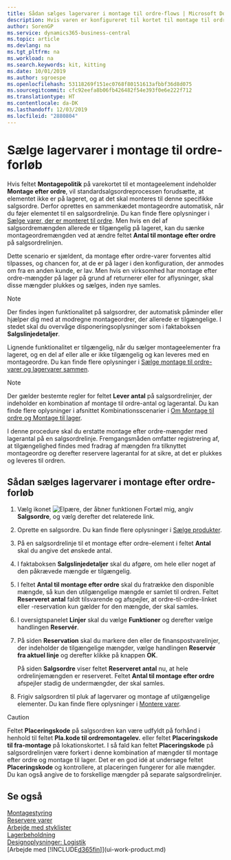 ```yaml
---
title: Sådan sælges lagervarer i montage til ordre-flows | Microsoft Docs
description: Hvis varen er konfigureret til kortet til montage til ordre, vil standardsalgsordreprocessen forudsætte, at varen ikke er på lageret, og at den skal monteres til denne specifikke salgsordre. Derfor oprettes en sammenkædet montageordre automatisk, når du føjer elementet til en salgsordrelinje.
author: SorenGP
ms.service: dynamics365-business-central
ms.topic: article
ms.devlang: na
ms.tgt_pltfrm: na
ms.workload: na
ms.search.keywords: kit, kitting
ms.date: 10/01/2019
ms.author: sgroespe
ms.openlocfilehash: 53118269f151ec0768f80151613afbbf36d8d075
ms.sourcegitcommit: cfc92eefa8b06fb426482f54e393f0e6e222f712
ms.translationtype: HT
ms.contentlocale: da-DK
ms.lasthandoff: 12/03/2019
ms.locfileid: "2880804"
---
```

# <a name="sell-inventory-items-in-assemble-to-order-flows"></a>Sælge lagervarer i montage til ordre-forløb
Hvis feltet **Montagepolitik** på varekortet til et montageelement indeholder **Montage efter ordre**, vil standardsalgsordreprocessen forudsætte, at elementet ikke er på lageret, og at det skal monteres til denne specifikke salgsordre. Derfor oprettes en sammenkædet montageordre automatisk, når du føjer elementet til en salgsordrelinje. Du kan finde flere oplysninger i [Sælge varer, der er monteret til ordre](assembly-how-to-sell-items-assembled-to-order.md). Men hvis en del af salgsordremængden allerede er tilgængelig på lageret, kan du sænke montageordremængden ved at ændre feltet **Antal til montage efter ordre** på salgsordrelinjen.  

Dette scenario er sjældent, da montage efter ordre-varer forventes altid tilpasses, og chancen for, at de er på lager i den konfiguration, der anmodes om fra en anden kunde, er lav. Men hvis en virksomhed har montage efter ordre-mængder på lager på grund af returnerer eller for aflysninger, skal disse mængder plukkes og sælges, inden nye samles.  

> [!NOTE]  
>  Der findes ingen funktionalitet på salgsordrer, der automatisk påminder eller hjælper dig med at modregne montageordrer, der allerede er tilgængelige. I stedet skal du overvåge disponeringsoplysninger som i faktaboksen **Salgslinjedetaljer**.  

Lignende funktionalitet er tilgængelig, når du sælger montageelementer fra lageret, og en del af eller alle er ikke tilgængelig og kan leveres med en montageordre. Du kan finde flere oplysninger i [Sælge montage til ordre-varer og lagervarer sammen](assembly-how-to-sell-assemble-to-order-items-and-inventory-items-together.md).  

> [!NOTE]  
>  Der gælder bestemte regler for feltet **Lever antal** på salgsordrelinjer, der indeholder en kombination af montage til ordre-antal og lagerantal. Du kan finde flere oplysninger i afsnittet Kombinationsscenarier i [Om Montage til ordre og Montage til lager](assembly-assemble-to-order-or-assemble-to-stock.md).  

I denne procedure skal du erstatte montage efter ordre-mængder med lagerantal på en salgsordrelinje. Fremgangsmåden omfatter registrering af, at tilgængelighed findes med fradrag af mængden fra tilknyttet montageordre og derefter reservere lagerantal for at sikre, at det er plukkes og leveres til ordren.  

## <a name="to-sell-inventory-items-in-assemble-to-order-flows"></a>Sådan sælges lagervarer i montage efter ordre-forløb  
1.  Vælg ikonet ![Elpære, der åbner funktionen Fortæl mig](media/ui-search/search_small.png "Fortæl mig, hvad du vil foretage dig"), angiv **Salgsordre**, og vælg derefter det relaterede link.  
2.  Oprette en salgsordre. Du kan finde flere oplysninger i [Sælge produkter](sales-how-sell-products.md).  
3.  På en salgsordrelinje til et montage efter ordre-element i feltet **Antal** skal du angive det ønskede antal.  
4.  I faktaboksen **Salgslinjedetaljer** skal du afgøre, om hele eller noget af den påkrævede mængde er tilgængelig.  
5.  I feltet **Antal til montage efter ordre** skal du fratrække den disponible mængde, så kun den utilgængelige mængde er samlet til ordren. Feltet **Reserveret antal** faldt tilsvarende og afspejler, at ordre-til-ordre-linket eller -reservation kun gælder for den mængde, der skal samles.  
6.  I oversigtspanelet **Linjer** skal du vælge **Funktioner** og derefter vælge handlingen **Reservér**.  
7.  På siden **Reservation** skal du markere den eller de finanspostvarelinjer, der indeholder de tilgængelige mængder, vælge handlingen **Reservér fra aktuel linje** og derefter klikke på knappen **OK**.  

    På siden **Salgsordre** viser feltet **Reserveret antal** nu, at hele ordrelinjemængden er reserveret. Feltet **Antal til montage efter ordre** afspejler stadig de undermængder, der skal samles.  

8.  Frigiv salgsordren til pluk af lagervarer og montage af utilgængelige elementer. Du kan finde flere oplysninger i [Montere varer](assembly-how-to-assemble-items.md).  

> [!CAUTION]  
>  Feltet **Placeringskode** på salgsordren kan være udfyldt på forhånd i henhold til feltet **Pla.kode til ordremontagelev.** eller feltet **Placeringskode til fra-montage** på lokationskortet. I så fald kan feltet **Placeringskode** på salgsordrelinjen være forkert i denne kombination af mængder til montage efter ordre og montage til lager. Det er en god idé at undersøge feltet **Placeringskode** og kontrollere, at placeringen fungerer for alle mængder. Du kan også angive de to forskellige mængder på separate salgsordrelinjer.  

## <a name="see-also"></a>Se også  
[Montagestyring](assembly-assemble-items.md)  
[Reservere varer](inventory-how-to-reserve-items.md)  
[Arbejde med styklister](inventory-how-work-BOMs.md)  
[Lagerbeholdning](inventory-manage-inventory.md)  
[Designoplysninger: Logistik](design-details-warehouse-management.md)  
[Arbejde med [!INCLUDE[d365fin](includes/d365fin_md.md)]](ui-work-product.md)
